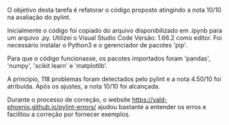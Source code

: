 O objetivo desta tarefa é refatorar o código proposto atingindo a nota 10/10 na avaliação do pylint.

Inicialmente o código foi copiado do arquivo disponibilizado em .ipynb para um arquivo .py.
Utilizei o Visual Studio Code Versão: 1.66.2 como editor. Foi necessário instalar o Python3 e o gerenciador de pacotes 'pip'.

Para que o código funcionasse, os pacotes importados foram 'pandas', 'numpy', 'scikit learn' e 'matplotlib'.

A principio, 118 problemas foram detectados pelo pylint e a nota 4.50/10 foi atribuída. Após os ajustes, a nota 10/10 foi alcançada.

Durante o processo de correção, o website https://vald-phoenix.github.io/pylint-errors/ ajudou bastante a entender os erros e facilitou a correção por fornecer exemplos.
